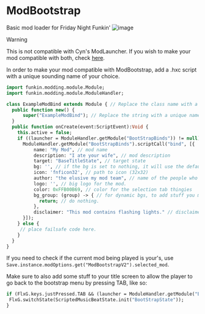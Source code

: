 # ModBootstrap
 Basic mod loader for Friday Night Funkin'
![image](https://github.com/Burgerballs/ModBootstrap/assets/107233412/2323253b-c726-4504-be14-1ca1bcfad314)

> [!WARNING]
> This is not compatible with Cyn's ModLauncher.
> If you wish to make your mod compatible with both, check [here](https://github.com/cyn0x8/ModLauncher?tab=readme-ov-file#compatibility).

In order to make your mod compatible with ModBootstrap, add a .hxc script with a unique sounding name of your choice.

``` hx
import funkin.modding.module.Module;
import funkin.modding.module.ModuleHandler;

class ExampleModBind extends Module { // Replace the class name with a unique name of your choice
  public function new() {
      super("ExampleModBind"); // Replace the string with a unique name of your choice
  }
  public function onCreate(event:ScriptEvent):Void {
    this.active = false;
    if ((launcher = ModuleHandler.getModule("BootStrapBinds")) != null) {
      ModuleHandler.getModule("BootStrapBinds").scriptCall("bind", [{
          name: "My Mod", // mod name
          description: "I ate your wife", // mod description
          target: "BaseTitleState", // target state
          bg: '', // if the bg is set to nothing, it will use the default bg
          icon: 'fnficon32', // path to icon (32x32)
          author: "the elusive my mod team", // name of the people who made the mod
          logo: '', // big logo for the mod.
          color: 0xFFB00B69, // color for the selection tab thingies
          bg_group: (group) -> { // for dynamic bgs, to add stuff you must do "group.add(myVar)"
            return; // do nothing.
          },
          disclaimer: "This mod contains flashing lights." // disclaimer, add anything you want here.
      }]);
    } else {
     // place failsafe code here.
    }
  }
}
```

If you need to check if the current mod being played is your's, use ``Save.instance.modOptions.get("ModBootstrapV2").selected_mod``.

Make sure to also add some stuff to your title screen to allow the player to go back to the bootstrap menu by pressing TAB, like so:
```hx
if (FlxG.keys.justPressed.TAB && (launcher = ModuleHandler.getModule("BootStrapBinds")) != null) {
 FlxG.switchState(ScriptedMusicBeatState.init("BootStrapState"));
}
```
